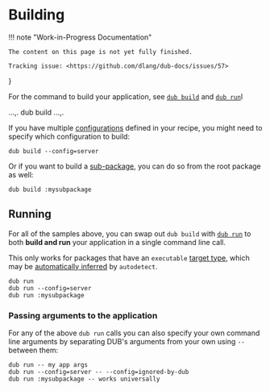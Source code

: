 # Building

!!! note "Work-in-Progress Documentation"

    The content on this page is not yet fully finished.

    Tracking issue: <https://github.com/dlang/dub-docs/issues/57>
}

For the command to build your application, see [`dub build`](../cli-reference/dub-build.md) and [`dub run`](../cli-reference/dub-run.md)l


...,.
dub build
...,.

If you have multiple [configurations](../dub-reference/configurations.md) defined in your recipe, you might need to specify which configuration to build:

```
dub build --config=server
```

Or if you want to build a [sub-package](../dub-reference/subpackages.md), you can do so from the root package as well:

```
dub build :mysubpackage
```

## Running

For all of the samples above, you can swap out `dub build` with [`dub run`](../cli-reference/dub-run.md) to both **build and run** your application in a single command line call.

This only works for packages that have an `executable` [target type](../dub-reference/target_types.md), which may be [automatically inferred](../dub-reference/configurations.md#default-configuration) by `autodetect`.

```
dub run
dub run --config=server
dub run :mysubpackage
```

### Passing arguments to the application

For any of the above `dub run` calls you can also specify your own command line arguments by separating DUB's arguments from your own using `--` between them:

```
dub run -- my app args
dub run --config=server -- --config=ignored-by-dub
dub run :mysubpackage -- works universally
```
